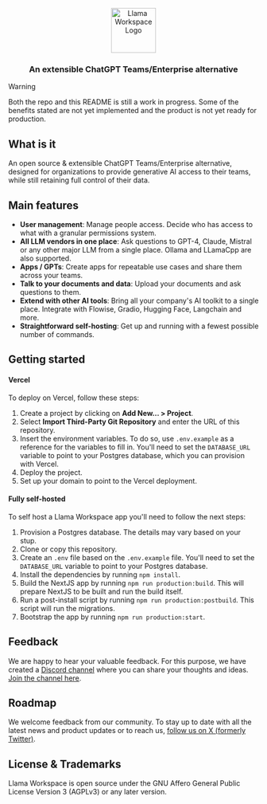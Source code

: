 <p align="center">
<a href="https://llamaworkspace.ai">
  <img width="90" src="https://assets.llamaworkspace.ai/llama-workspace-logo-black-square.png" alt="Llama Workspace Logo">
</a>
</p>

<h3 align="center"><strong>An extensible ChatGPT Teams/Enterprise alternative</strong></h3>

> [!WARNING]
> Both the repo and this README is still a work in progress. Some of the benefits stated are not yet implemented and the product is not yet ready for production.

## What is it

An open source & extensible ChatGPT Teams/Enterprise alternative, designed for organizations to provide generative AI access to their teams, while still retaining full control of their data.

## Main features

- **User management**: Manage people access. Decide who has access to what with a granular permissions system.
- **All LLM vendors in one place**: Ask questions to GPT-4, Claude, Mistral or any other major LLM from a single place. Ollama and LLamaCpp are also supported.
- **Apps / GPTs**: Create apps for repeatable use cases and share them across your teams.
- **Talk to your documents and data**: Upload your documents and ask questions to them.
- **Extend with other AI tools**: Bring all your company's AI toolkit to a single place. Integrate with Flowise, Gradio, Hugging Face, Langchain and more.
- **Straightforward self-hosting**: Get up and running with a fewest possible number of commands.

<!-- There are other great AI chat apps out there

The project's goal is to create a single entrypoint for an organization's generative AI: From single-shot questions to an LLM, to integrations

to access all the company's generative AI. The UI is heavily inspired in the category-defining ChatGPT, so that the product feels familiar to the largest number of people.

as we believe this but we have made it easy to connect with other AI products and tools.

It shines by being:

- **Teams first**: It comes with user management and granular permissions built-in.
- **Extensible**: Easily build AI chatbots and agents, and use Llama Workspace as the UI. That'll help you centralize all your AI products in a single place.
- **Straightforward to self-host**: Get up and running with a fewest possible number of commands.

The easiest way to get started with Llama Workspace is by creating a [Llama Workspace Cloud account](https://llamaworkspace.ai/). If you prefer to self-host Llama Workspace, please refer to our documentation below.

## Main features & benefits

- **Efortlessly manage team access** to collaborative AI workspace.
- Ask any question to an AI Chat **powered by the model of your choice** (GPT-x, Claude, Llama 3, etc).
- Create **collaborative apps** for repeatable use cases and share them across your teams.
- Ask questions to **your documents and company data**.
- Integrate with major **LLM providers**, your own tools, or embed gradio-compatible UIs.
- **Avoid data leakages and stay compliant** by hosting Llama Workspace on your infrastructure.

## Cost savings vs ChatGPT Teams/Enterprise

- **Save between of 50% and 75%** (depends on usage) compared to _ChatGPT for Teams_ and _ChatGPT Enterprise_. -->

## Getting started

#### Vercel

To deploy on Vercel, follow these steps:

1. Create a project by clicking on **Add New... > Project**.
2. Select **Import Third-Party Git Repository** and enter the URL of this repository.
3. Insert the environment variables. To do so, use `.env.example` as a reference for the variables to fill in. You'll need to set the `DATABASE_URL` variable to point to your Postgres database, which you can provision with Vercel.
4. Deploy the project.
5. Set up your domain to point to the Vercel deployment.

#### Fully self-hosted

To self host a Llama Workspace app you'll need to follow the next steps:

1. Provision a Postgres database. The details may vary based on your stup.
2. Clone or copy this repository.
3. Create an `.env` file based on the `.env.example` file. You'll need to set the `DATABASE_URL` variable to point to your Postgres database.
4. Install the dependencies by running `npm install`.
5. Build the NextJS app by running `npm run production:build`. This will prepare NextJS to be built and run the build itself.
6. Run a post-install script by running `npm run production:postbuild`. This script will run the migrations.
7. Bootstrap the app by running `npm run production:start`.

## Feedback

We are happy to hear your valuable feedback. For this purpose, we have created a [Discord channel](https://discord.com/invite/wTHhNBDKvW) where you can share your thoughts and ideas. [Join the channel here](https://discord.com/invite/wTHhNBDKvW).

## Roadmap

We welcome feedback from our community. To stay up to date with all the latest news and product updates or to reach us, [follow us on X (formerly Twitter)](https://twitter.com/llamaworkspace).

## License & Trademarks

Llama Workspace is open source under the GNU Affero General Public License Version 3 (AGPLv3) or any later version.
